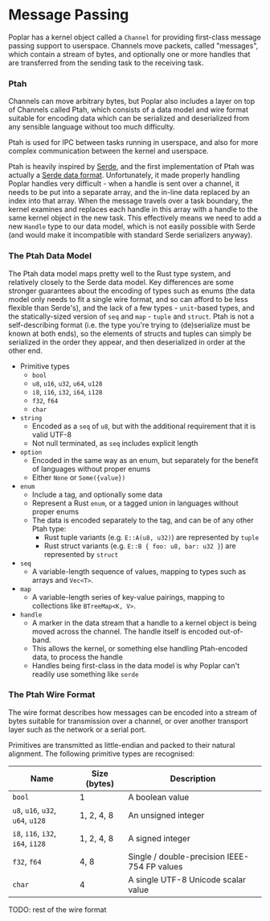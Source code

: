 # Message Passing
Poplar has a kernel object called a `Channel` for providing first-class message passing support to userspace.
Channels move packets, called "messages", which contain a stream of bytes, and optionally one or more handles that
are transferred from the sending task to the receiving task.

### Ptah
Channels can move arbitrary bytes, but Poplar also includes a layer on top of Channels called Ptah, which
consists of a data model and wire format suitable for encoding data which can be serialized and deserialized from
any sensible language without too much difficulty.

Ptah is used for IPC between tasks running in userspace, and also for more complex communication between the kernel
and userspace.

Ptah is heavily inspired by [Serde](https://serde.rs), and the first implementation of Ptah was actually a [Serde
data format](https://github.com/IsaacWoods/poplar/tree/04f3eed45a40f196a02374ca053aaee16517dccb/lib/ptah).
Unfortunately, it made properly handling Poplar handles very difficult - when a handle is sent over a channel, it
needs to be put into a separate array, and the in-line data replaced by an index into that array.  When the message
travels over a task boundary, the kernel examines and replaces each handle in this array with a handle to the same
kernel object in the new task. This effectively means we need to add a new `Handle` type to our data model, which
is not easily possible with Serde (and would make it incompatible with standard Serde serializers anyway).

### The Ptah Data Model
The Ptah data model maps pretty well to the Rust type system, and relatively closely to the Serde data model. Key
differences are some stronger guarantees about the encoding of types such as enums (the data model only needs to
fit a single wire format, and so can afford to be less flexible than Serde's), and the lack of a few types -
`unit`-based types, and the statically-sized version of `seq` and `map` - `tuple` and `struct`. Ptah is not a
self-describing format (i.e. the type you're trying to (de)serialize must be known at both ends), so the elements
of structs and tuples can simply be serialized in the order they appear, and then deserialized in order at the
other end.

- Primitive types
    - `bool`
    - `u8`, `u16`, `u32`, `u64`, `u128`
    - `i8`, `i16`, `i32`, `i64`, `i128`
    - `f32`, `f64`
    - `char`
- `string`
    - Encoded as a `seq` of `u8`, but with the additional requirement that it is valid UTF-8
    - Not null terminated, as `seq` includes explicit length
- `option`
    - Encoded in the same way as an enum, but separately for the benefit of languages without proper enums
    - Either `None` or `Some({value})`
- `enum`
    - Include a tag, and optionally some data
    - Represent a Rust `enum`, or a tagged union in languages without proper enums
    - The data is encoded separately to the tag, and can be of any other Ptah type:
        - Rust tuple variants (e.g. `E::A(u8, u32)`) are represented by `tuple`
        - Rust struct variants (e.g. `E::B { foo: u8, bar: u32 }`) are represented by `struct`
- `seq`
    - A variable-length sequence of values, mapping to types such as arrays and `Vec<T>`.
- `map`
    - A variable-length series of key-value pairings, mapping to collections like `BTreeMap<K, V>`.
- `handle`
    - A marker in the data stream that a handle to a kernel object is being moved across the channel. The handle itself is encoded out-of-band.
    - This allows the kernel, or something else handling Ptah-encoded data, to process the handle
    - Handles being first-class in the data model is why Poplar can't readily use something like `serde`

### The Ptah Wire Format
The wire format describes how messages can be encoded into a stream of bytes suitable for transmission over a
channel, or over another transport layer such as the network or a serial port.

Primitives are transmitted as little-endian and packed to their natural alignment. The following primitive types
are recognised:

| Name                              | Size (bytes)  | Description                                   |
|-----------------------------------|---------------|-----------------------------------------------|
| `bool`                            | 1             | A boolean value                               |
| `u8`, `u16`, `u32`, `u64`, `u128` | 1, 2, 4, 8    | An unsigned integer                           |
| `i8`, `i16`, `i32`, `i64`, `i128` | 1, 2, 4, 8    | A signed integer                              |
| `f32`, `f64`                      | 4, 8          | Single / double-precision IEEE-754 FP values  |
| `char`                            | 4             | A single UTF-8 Unicode scalar value           |

TODO: rest of the wire format